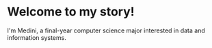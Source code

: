 
  # Welcome to my story!

  I'm Medini, a final-year computer science major interested in data and information systems. 
